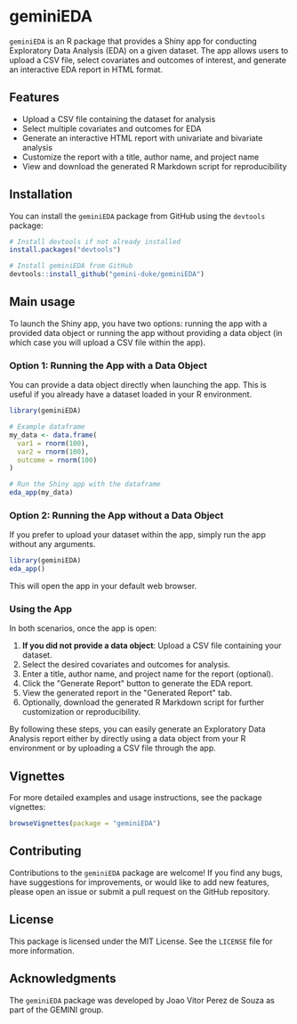 # geminiEDA

`geminiEDA` is an R package that provides a Shiny app for conducting Exploratory Data Analysis (EDA) on a given dataset. The app allows users to upload a CSV file, select covariates and outcomes of interest, and generate an interactive EDA report in HTML format.

## Features

- Upload a CSV file containing the dataset for analysis
- Select multiple covariates and outcomes for EDA
- Generate an interactive HTML report with univariate and bivariate analysis
- Customize the report with a title, author name, and project name
- View and download the generated R Markdown script for reproducibility

## Installation

You can install the `geminiEDA` package from GitHub using the `devtools` package:

```r
# Install devtools if not already installed
install.packages("devtools")

# Install geminiEDA from GitHub
devtools::install_github("gemini-duke/geminiEDA")
```

## Main usage

To launch the Shiny app, you have two options: running the app with a provided data object or running the app without providing a data object (in which case you will upload a CSV file within the app).

### Option 1: Running the App with a Data Object

You can provide a data object directly when launching the app. This is useful if you already have a dataset loaded in your R environment.

```r
library(geminiEDA)

# Example dataframe
my_data <- data.frame(
  var1 = rnorm(100),
  var2 = rnorm(100),
  outcome = rnorm(100)
)

# Run the Shiny app with the dataframe
eda_app(my_data)
```

### Option 2: Running the App without a Data Object

If you prefer to upload your dataset within the app, simply run the app without any arguments.

```r
library(geminiEDA)
eda_app()
```

This will open the app in your default web browser.

### Using the App

In both scenarios, once the app is open:

1. **If you did not provide a data object**: Upload a CSV file containing your dataset.
2. Select the desired covariates and outcomes for analysis.
3. Enter a title, author name, and project name for the report (optional).
4. Click the "Generate Report" button to generate the EDA report.
5. View the generated report in the "Generated Report" tab.
6. Optionally, download the generated R Markdown script for further customization or reproducibility.

By following these steps, you can easily generate an Exploratory Data Analysis report either by directly using a data object from your R environment or by uploading a CSV file through the app.

## Vignettes
For more detailed examples and usage instructions, see the package vignettes:

```r
browseVignettes(package = "geminiEDA")
```

## Contributing

Contributions to the `geminiEDA` package are welcome! If you find any bugs, have suggestions for improvements, or would like to add new features, please open an issue or submit a pull request on the GitHub repository.

## License

This package is licensed under the MIT License. See the `LICENSE` file for more information.

## Acknowledgments

The `geminiEDA` package was developed by Joao Vitor Perez de Souza as part of the GEMINI group.
